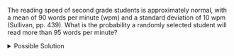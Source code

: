 The reading speed of second grade students is approximately normal, with a mean of 90 words per minute (wpm) and a standard deviation of 10 wpm (Sullivan, pp. 439). What is the probability a randomly selected student will read more than 95 words per minute?

<details>

<summary>Possible Solution</summary>

$\mu = 90$

$\sigma = 10$

$x = 95$

$z = \frac{x-\mu}{\sigma} = \frac{95 - 90}{10} = 0.5$

Normal Probability Information

To find the probability corresponding to a $z$-score.

Shade the side of interest.

Type the $z$-score in the box (negative value the left box and positive values the right box).

Read the probability from the area box.



=1-NORM.S.DIST(0.5,TRUE)

$P(X>95) = P(Z>0.5) = 0.3085$

The probability a randomly selected student will read faster than 95 words per minute is 0.309.

</details>

<!--- Adapted from my 221 Wiki May 7, 2021 --->

<!--- Winter 2023 Computation Practice #12 --->
